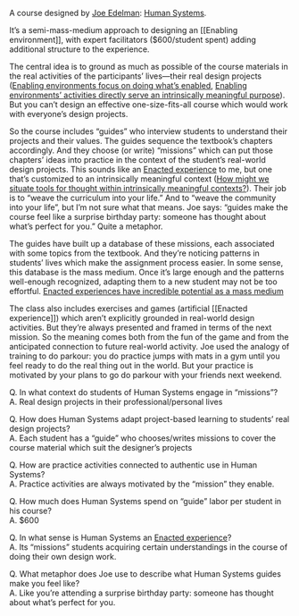 A course designed by [Joe Edelman](https://notes.andymatuschak.org/zTXJ65qqaMUbMi95Ak4a3mu): [Human Systems](https://human-systems.org/school).

It’s a semi-mass-medium approach to designing an [[Enabling environment]], with expert facilitators ($600/student spent) adding additional structure to the experience.

The central idea is to ground as much as possible of the course materials in the real activities of the participants’ lives—their real design projects ([Enabling environments focus on doing what’s enabled](https://notes.andymatuschak.org/z2etsLyP1LJUwNDPCwvRdUG), [Enabling environments’ activities directly serve an intrinsically meaningful purpose](https://notes.andymatuschak.org/z3PJFWDZ7gar2ttawQTmBek)). But you can’t design an effective one-size-fits-all course which would work with everyone’s design projects.

So the course includes “guides” who interview students to understand their projects and their values. The guides sequence the textbook’s chapters accordingly. And they choose (or write) “missions” which can put those chapters’ ideas into practice in the context of the student’s real-world design projects. This sounds like an [Enacted experience](https://notes.andymatuschak.org/z92TGMiBsnraf5KXxSTNkBJ) to me, but one that’s customized to an intrinsically meaningful context ([How might we situate tools for thought within intrinsically meaningful contexts?](https://notes.andymatuschak.org/zGD1FxbDZd7WnH7NrhRaVyC)). Their job is to “weave the curriculum into your life.” And to “weave the community into your life”, but I’m not sure what that means. Joe says: “guides make the course feel like a surprise birthday party: someone has thought about what’s perfect for you.” Quite a metaphor.

The guides have built up a database of these missions, each associated with some topics from the textbook. And they’re noticing patterns in students’ lives which make the assignment process easier. In some sense, this database is the mass medium. Once it’s large enough and the patterns well-enough recognized, adapting them to a new student may not be too effortful. [Enacted experiences have incredible potential as a mass medium](https://notes.andymatuschak.org/z984ZZLbG4wREM6HAZAovMB)

The class also includes exercises and games (artificial [[Enacted experience]]) which aren’t explicitly grounded in real-world design activities. But they’re always presented and framed in terms of the next mission. So the meaning comes both from the fun of the game and from the anticipated connection to future real-world activity. Joe used the analogy of training to do parkour: you do practice jumps with mats in a gym until you feel ready to do the real thing out in the world. But your practice is motivated by your plans to go do parkour with your friends next weekend.

Q. In what context do students of Human Systems engage in “missions”?  
A. Real design projects in their professional/personal lives

Q. How does Human Systems adapt project-based learning to students’ real design projects?  
A. Each student has a “guide” who chooses/writes missions to cover the course material which suit the designer’s projects

Q. How are practice activities connected to authentic use in Human Systems?  
A. Practice activities are always motivated by the “mission” they enable.

Q. How much does Human Systems spend on “guide” labor per student in his course?  
A. $600

Q. In what sense is Human Systems an [Enacted experience](https://notes.andymatuschak.org/Enacted_experience)?  
A. Its “missions” students acquiring certain understandings in the course of doing their own design work.

Q. What metaphor does Joe use to describe what Human Systems guides make you feel like?  
A. Like you’re attending a surprise birthday party: someone has thought about what’s perfect for you.